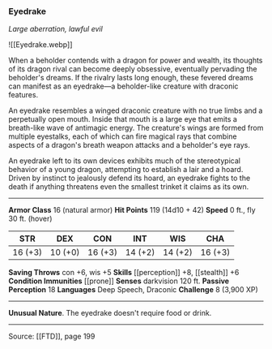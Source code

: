 ### Eyedrake
_Large aberration, lawful evil_

![[Eyedrake.webp]]

When a beholder contends with a dragon for power and wealth, its thoughts of its dragon rival can become deeply obsessive, eventually pervading the beholder's dreams. If the rivalry lasts long enough, these fevered dreams can manifest as an eyedrake—a beholder-like creature with draconic features.

An eyedrake resembles a winged draconic creature with no true limbs and a perpetually open mouth. Inside that mouth is a large eye that emits a breath-like wave of antimagic energy. The creature's wings are formed from multiple eyestalks, each of which can fire magical rays that combine aspects of a dragon's breath weapon attacks and a beholder's eye rays.

An eyedrake left to its own devices exhibits much of the stereotypical behavior of a young dragon, attempting to establish a lair and a hoard. Driven by instinct to jealously defend its hoard, an eyedrake fights to the death if anything threatens even the smallest trinket it claims as its own.




---

**Armor Class** 16 (natural armor)
**Hit Points** 119 (14d10 + 42)
**Speed** 0 ft., fly 30 ft. (hover)

| STR     | DEX     | CON     | INT     | WIS     | CHA     |
|---------|---------|---------|---------|---------|---------|
| 16 (+3) | 10 (+0) | 16 (+3) | 14 (+2) | 14 (+2) | 16 (+3) |

**Saving Throws** con +6, wis +5
**Skills** [[perception]] +8, [[stealth]] +6
**Condition Immunities** [[prone]]
**Senses** darkvision 120 ft.
**Passive Perception** 18
**Languages** Deep Speech, Draconic
**Challenge** 8 (3,900 XP)

---

**Unusual Nature**. The eyedrake doesn't require food or drink.


---

Source: [[FTD]], page 199